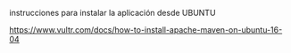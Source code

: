 
instrucciones para instalar la aplicación desde UBUNTU

https://www.vultr.com/docs/how-to-install-apache-maven-on-ubuntu-16-04
